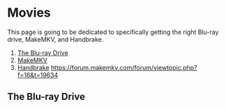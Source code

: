 # Movies

This page is going to be dedicated to specifically getting the right Blu-ray drive, MakeMKV, and Handbrake.

1. [The Blu-ray Drive](#the-blu-ray-drive)
2. [MakeMKV](#)
3. [Handbrake](#)
https://forum.makemkv.com/forum/viewtopic.php?f=16&t=19634

## The Blu-ray Drive 

